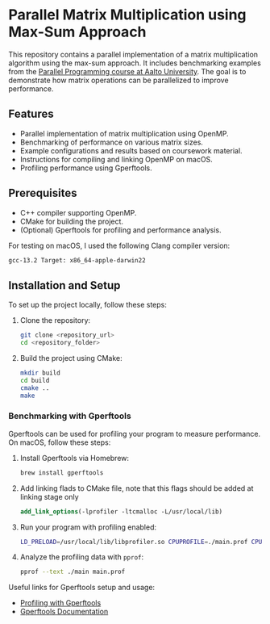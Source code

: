 # Parallel Matrix Multiplication using Max-Sum Approach

This repository contains a parallel implementation of a matrix multiplication algorithm using the max-sum approach. It includes benchmarking examples from the [Parallel Programming course at Aalto University](https://ppc.cs.aalto.fi/). The goal is to demonstrate how matrix operations can be parallelized to improve performance.

## Features

- Parallel implementation of matrix multiplication using OpenMP.
- Benchmarking of performance on various matrix sizes.
- Example configurations and results based on coursework material.
- Instructions for compiling and linking OpenMP on macOS.
- Profiling performance using Gperftools.

## Prerequisites

- C++ compiler supporting OpenMP.
- CMake for building the project.
- (Optional) Gperftools for profiling and performance analysis.

For testing on macOS, I used the following Clang compiler version:

```bash
gcc-13.2 Target: x86_64-apple-darwin22
```

## Installation and Setup

To set up the project locally, follow these steps:

1. Clone the repository:

   ```bash
   git clone <repository_url>
   cd <repository_folder>
   ```

2. Build the project using CMake:

   ```bash
   mkdir build
   cd build
   cmake ..
   make
   ```

### Benchmarking with Gperftools

Gperftools can be used for profiling your program to measure performance. On macOS, follow these steps:

1. Install Gperftools via Homebrew:

   ```bash
   brew install gperftools
   ```

2. Add linking flads to CMake file, note that this flags should be added at linking stage only

   ```cmake
   add_link_options(-lprofiler -ltcmalloc -L/usr/local/lib)
   ```

2. Run your program with profiling enabled:

   ```bash
   LD_PRELOAD=/usr/local/lib/libprofiler.so CPUPROFILE=./main.prof CPUPROFILE_FREQUENCY=100000 ./main
   ```

3. Analyze the profiling data with `pprof`:

   ```bash
   pprof --text ./main main.prof
   ```

Useful links for Gperftools setup and usage:

- [Profiling with Gperftools](https://developer.ridgerun.com/wiki/index.php/Profiling_with_GPerfTools)
- [Gperftools Documentation](https://goog-perftools.sourceforge.net/doc/cpu_profiler.html)
